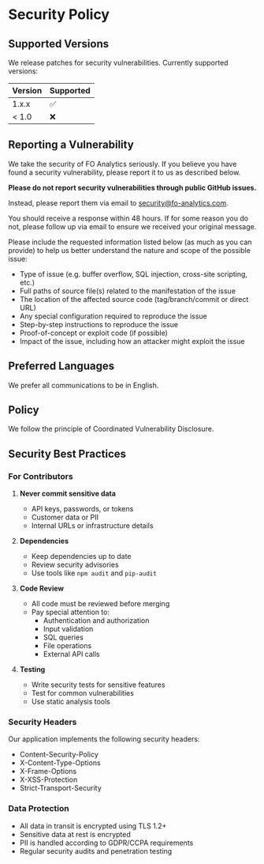 # Security Policy

## Supported Versions

We release patches for security vulnerabilities. Currently supported versions:

| Version | Supported          |
| ------- | ------------------ |
| 1.x.x   | :white_check_mark: |
| < 1.0   | :x:                |

## Reporting a Vulnerability

We take the security of FO Analytics seriously. If you believe you have found a security vulnerability, please report it to us as described below.

**Please do not report security vulnerabilities through public GitHub issues.**

Instead, please report them via email to security@fo-analytics.com.

You should receive a response within 48 hours. If for some reason you do not, please follow up via email to ensure we received your original message.

Please include the requested information listed below (as much as you can provide) to help us better understand the nature and scope of the possible issue:

- Type of issue (e.g. buffer overflow, SQL injection, cross-site scripting, etc.)
- Full paths of source file(s) related to the manifestation of the issue
- The location of the affected source code (tag/branch/commit or direct URL)
- Any special configuration required to reproduce the issue
- Step-by-step instructions to reproduce the issue
- Proof-of-concept or exploit code (if possible)
- Impact of the issue, including how an attacker might exploit the issue

## Preferred Languages

We prefer all communications to be in English.

## Policy

We follow the principle of Coordinated Vulnerability Disclosure.

## Security Best Practices

### For Contributors

1. **Never commit sensitive data**
   - API keys, passwords, or tokens
   - Customer data or PII
   - Internal URLs or infrastructure details

2. **Dependencies**
   - Keep dependencies up to date
   - Review security advisories
   - Use tools like `npm audit` and `pip-audit`

3. **Code Review**
   - All code must be reviewed before merging
   - Pay special attention to:
     - Authentication and authorization
     - Input validation
     - SQL queries
     - File operations
     - External API calls

4. **Testing**
   - Write security tests for sensitive features
   - Test for common vulnerabilities
   - Use static analysis tools

### Security Headers

Our application implements the following security headers:
- Content-Security-Policy
- X-Content-Type-Options
- X-Frame-Options
- X-XSS-Protection
- Strict-Transport-Security

### Data Protection

- All data in transit is encrypted using TLS 1.2+
- Sensitive data at rest is encrypted
- PII is handled according to GDPR/CCPA requirements
- Regular security audits and penetration testing